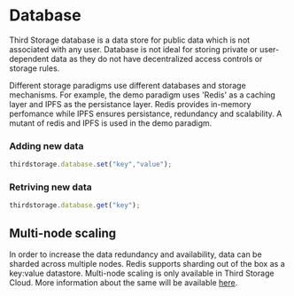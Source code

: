 # Database

Third Storage database is a data store for public data which is not associated with any user. Database is not ideal for storing private or user-dependent data as they do not have decentralized access controls or storage rules.

Different storage paradigms use different databases and storage mechanisms. For example, the demo paradigm uses 'Redis' as a caching layer and IPFS as the persistance layer. Redis provides in-memory perfomance while IPFS ensures persistance, redundancy and scalability. A mutant of redis and IPFS is used in the demo paradigm.

### Adding new data

```js
thirdstorage.database.set("key","value");
```

### Retriving new data

```js
thirdstorage.database.get("key");
```

## Multi-node scaling

In order to increase the data redundancy and availability, data can be sharded across multiple nodes. Redis supports sharding out of the box as a key:value datastore. Multi-node scaling is only available in Third Storage Cloud. More information about the same will be available [here](/scaling/sharded-scaling).